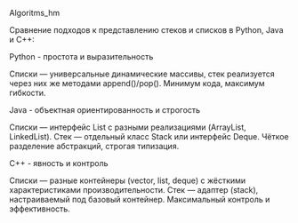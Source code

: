 Algoritms_hm

Сравнение подходов к представлению стеков и списков в Python, Java и C++:

Python - простота и выразительность

Списки — универсальные динамические массивы, стек реализуется через них же методами append()/pop(). Минимум кода, максимум гибкости.

Java - объектная ориентированность и строгость

Списки — интерфейс List с разными реализациями (ArrayList, LinkedList). Стек — отдельный класс Stack или интерфейс Deque. Чёткое разделение абстракций, строгая типизация.

C++ - явность и контроль

Списки — разные контейнеры (vector, list, deque) с жёсткими характеристиками производительности. Стек — адаптер (stack), настраиваемый под базовый контейнер. Максимальный контроль и эффективность.

